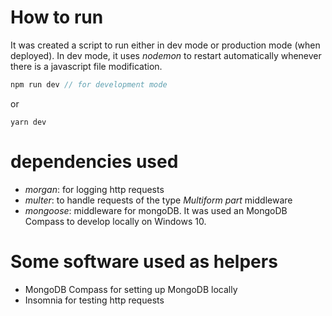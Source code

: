 

# How to run
It was created a script to run either in dev mode or production mode (when deployed). In dev mode, it uses _nodemon_ to restart automatically whenever there is a javascript file modification.

```js
npm run dev // for development mode
```
or
```
yarn dev
```


# dependencies used

- _morgan_: for logging http requests
- _multer_: to handle requests of the type *Multiform part* middleware
- _mongoose_: middleware for mongoDB. It was used an MongoDB Compass to develop locally on Windows 10.

# Some software used as helpers
- MongoDB Compass for setting up MongoDB locally
- Insomnia for testing http requests
